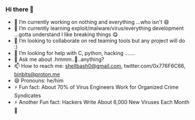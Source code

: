 ### Hi there 👋

- 🔭 I’m currently working on nothing and everything ...who isn't 😄
- 🌱 I’m currently learning exploit/malware/virus/everything development ...gotta understand I like breaking things :yum:
- 👯 I’m looking to collaborate on red teaming tools but any project will do :)
- 🤔 I’m looking for help with C, python, hacking .......
- 💬 Ask me about .hmmm..🤔..anything?
- 📫 How to reach me: shellbash0@gmail.com, twitter.com/0x776F6C66, binbits@proton.me
- 😄 Pronouns: he/him
- ⚡ Fun fact: About 70% of Virus Engineers Work for Organized Crime Syndicates
- ⚡ Another Fun fact: Hackers Write About 6,000 New Viruses Each Month :shushing_face:
